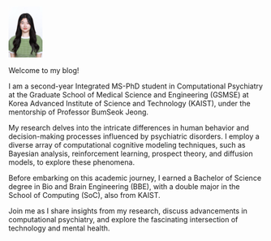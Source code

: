 <img src="/headshot.jpg" alt="headshot image" style="height: 100px"/>

Welcome to my blog! 

I am a second-year Integrated MS-PhD student in Computational Psychiatry at the Graduate School of Medical Science and Engineering (GSMSE) at Korea Advanced Institute of Science and Technology (KAIST), under the mentorship of Professor BumSeok Jeong.

My research delves into the intricate differences in human behavior and decision-making processes influenced by psychiatric disorders. I employ a diverse array of computational cognitive modeling techniques, such as Bayesian analysis, reinforcement learning, prospect theory, and diffusion models, to explore these phenomena.

Before embarking on this academic journey, I earned a Bachelor of Science degree in Bio and Brain Engineering (BBE), with a double major in the School of Computing (SoC), also from KAIST. 

Join me as I share insights from my research, discuss advancements in computational psychiatry, and explore the fascinating intersection of technology and mental health.

